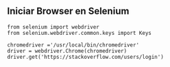 ## **Iniciar Browser en Selenium**

```
from selenium import webdriver
from selenium.webdriver.common.keys import Keys

chromedriver ='/usr/local/bin/chromedriver'
driver = webdriver.Chrome(chromedriver)
driver.get('https://stackoverflow.com/users/login')
```

